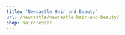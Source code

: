 ```yaml
---
title: "Newcastle Hair and Beauty"
url: /newcastle/newcastle-hair-and-beauty/
shop: hairdresser
---
```

